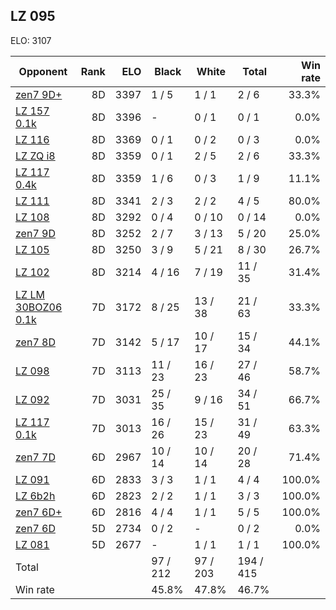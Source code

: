 ## LZ 095 ##

ELO: 3107

Opponent | Rank | ELO | Black | White | Total | Win rate
---------|-----:|----:|-------|-------|-------|-------:
[zen7 9D+](zen7%209D+.md) | 8D | 3397 | 1 / 5 | 1 / 1 | 2 / 6 | 33.3%
[LZ 157 0.1k](LZ%20157%200.1k.md) | 8D | 3396 | - | 0 / 1 | 0 / 1 | 0.0%
[LZ 116](LZ%20116.md) | 8D | 3369 | 0 / 1 | 0 / 2 | 0 / 3 | 0.0%
[LZ ZQ i8](LZ%20ZQ%20i8.md) | 8D | 3359 | 0 / 1 | 2 / 5 | 2 / 6 | 33.3%
[LZ 117 0.4k](LZ%20117%200.4k.md) | 8D | 3359 | 1 / 6 | 0 / 3 | 1 / 9 | 11.1%
[LZ 111](LZ%20111.md) | 8D | 3341 | 2 / 3 | 2 / 2 | 4 / 5 | 80.0%
[LZ 108](LZ%20108.md) | 8D | 3292 | 0 / 4 | 0 / 10 | 0 / 14 | 0.0%
[zen7 9D](zen7%209D.md) | 8D | 3252 | 2 / 7 | 3 / 13 | 5 / 20 | 25.0%
[LZ 105](LZ%20105.md) | 8D | 3250 | 3 / 9 | 5 / 21 | 8 / 30 | 26.7%
[LZ 102](LZ%20102.md) | 8D | 3214 | 4 / 16 | 7 / 19 | 11 / 35 | 31.4%
[LZ LM 30BOZ06 0.1k](LZ%20LM%2030BOZ06%200.1k.md) | 7D | 3172 | 8 / 25 | 13 / 38 | 21 / 63 | 33.3%
[zen7 8D](zen7%208D.md) | 7D | 3142 | 5 / 17 | 10 / 17 | 15 / 34 | 44.1%
[LZ 098](LZ%20098.md) | 7D | 3113 | 11 / 23 | 16 / 23 | 27 / 46 | 58.7%
[LZ 092](LZ%20092.md) | 7D | 3031 | 25 / 35 | 9 / 16 | 34 / 51 | 66.7%
[LZ 117 0.1k](LZ%20117%200.1k.md) | 7D | 3013 | 16 / 26 | 15 / 23 | 31 / 49 | 63.3%
[zen7 7D](zen7%207D.md) | 6D | 2967 | 10 / 14 | 10 / 14 | 20 / 28 | 71.4%
[LZ 091](LZ%20091.md) | 6D | 2833 | 3 / 3 | 1 / 1 | 4 / 4 | 100.0%
[LZ 6b2h](LZ%206b2h.md) | 6D | 2823 | 2 / 2 | 1 / 1 | 3 / 3 | 100.0%
[zen7 6D+](zen7%206D+.md) | 6D | 2816 | 4 / 4 | 1 / 1 | 5 / 5 | 100.0%
[zen7 6D](zen7%206D.md) | 5D | 2734 | 0 / 2 | - | 0 / 2 | 0.0%
[LZ 081](LZ%20081.md) | 5D | 2677 | - | 1 / 1 | 1 / 1 | 100.0%
Total | | | 97 / 212 | 97 / 203 | 194 / 415 | 
Win rate| | | 45.8% | 47.8% | 46.7% | 
